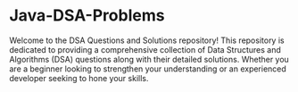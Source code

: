 # Java-DSA-Problems
Welcome to the DSA Questions and Solutions repository! This repository is dedicated to providing a comprehensive collection of Data Structures and Algorithms (DSA) questions along with their detailed solutions. Whether you are a beginner looking to strengthen your understanding or an experienced developer seeking to hone your skills.

